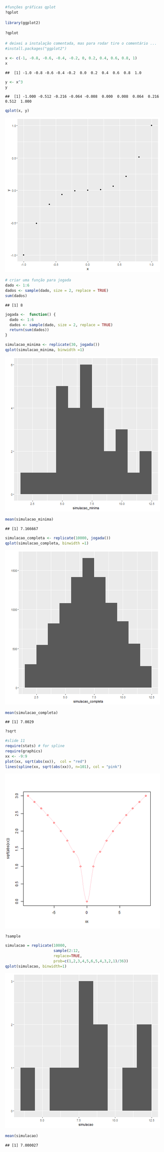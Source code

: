 
``` r
#funções gráficas qplot
?qplot

library(ggplot2)

?qplot

# deixei a instalação comentada, mas para rodar tire o comentário ...
#install.packages("ggplot2")
```


``` r
x <- c(-1, -0.8, -0.6, -0.4, -0.2, 0, 0.2, 0.4, 0.6, 0.8, 1)
x
```

```
##  [1] -1.0 -0.8 -0.6 -0.4 -0.2  0.0  0.2  0.4  0.6  0.8  1.0
```

``` r
y <- x^3
y
```

```
##  [1] -1.000 -0.512 -0.216 -0.064 -0.008  0.000  0.008  0.064  0.216  0.512  1.000
```

``` r
qplot(x, y)
```

![plot of chunk unnamed-chunk-2](fig/02-Pacotes-Ajuda/unnamed-chunk-2-1.png)


``` r
# criar uma função para jogada 
dado <- 1:6
dados <- sample(dado, size = 2, replace = TRUE)
sum(dados)
```

```
## [1] 8
```


``` r
jogada <-  function() {
  dado <- 1:6
  dados <- sample(dado, size = 2, replace = TRUE)
  return(sum(dados))
}
```


``` r
simulacao_minima <- replicate(30, jogada())
qplot(simulacao_minima, binwidth =1)
```

![plot of chunk unnamed-chunk-5](fig/02-Pacotes-Ajuda/unnamed-chunk-5-1.png)

``` r
mean(simulacao_minima)
```

```
## [1] 7.166667
```


``` r
simulacao_completa <- replicate(10000, jogada())
qplot(simulacao_completa, binwidth =1)
```

![plot of chunk unnamed-chunk-6](fig/02-Pacotes-Ajuda/unnamed-chunk-6-1.png)

``` r
mean(simulacao_completa)
```

```
## [1] 7.0029
```


``` r
?sqrt
```


``` r
#slide 11
require(stats) # for spline
require(graphics)
xx <- -9:9
plot(xx, sqrt(abs(xx)),  col = "red")
lines(spline(xx, sqrt(abs(xx)), n=101), col = "pink")
```

![plot of chunk unnamed-chunk-8](fig/02-Pacotes-Ajuda/unnamed-chunk-8-1.png)


``` r
?sample
```


``` r
simulacao = replicate(10000, 
                      sample(2:12, 
                      replace=TRUE, 
                      prob=c(1,2,3,4,5,6,5,4,3,2,1)/36))
qplot(simulacao, binwidth=1)
```

![plot of chunk unnamed-chunk-10](fig/02-Pacotes-Ajuda/unnamed-chunk-10-1.png)

``` r
mean(simulacao)
```

```
## [1] 7.000027
```

